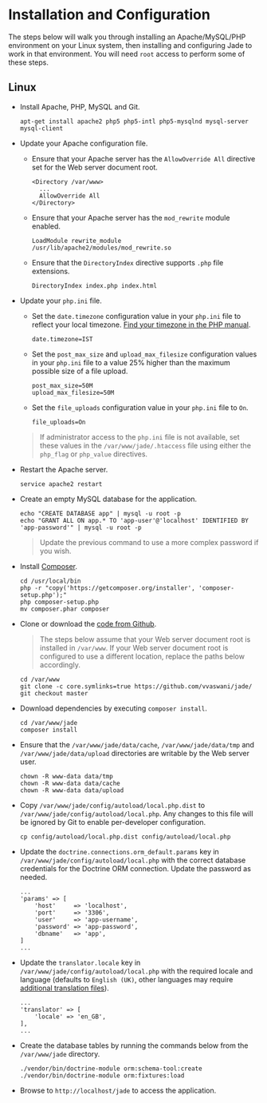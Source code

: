 # Installation and Configuration

The steps below will walk you through installing an Apache/MySQL/PHP environment on your Linux system, then installing and configuring Jade to work in that environment. You will need `root` access to perform some of these steps.

## Linux

* Install Apache, PHP, MySQL and Git.

      apt-get install apache2 php5 php5-intl php5-mysqlnd mysql-server mysql-client

* Update your Apache configuration file.

  * Ensure that your Apache server has the `AllowOverride All` directive set for the Web server document root.

        <Directory /var/www>
          ...
          AllowOverride All
        </Directory>

  * Ensure that your Apache server has the `mod_rewrite` module enabled.

        LoadModule rewrite_module /usr/lib/apache2/modules/mod_rewrite.so

  * Ensure that the `DirectoryIndex` directive supports `.php` file extensions.

        DirectoryIndex index.php index.html

* Update your `php.ini` file.

  * Set the `date.timezone` configuration value in your `php.ini` file to reflect your local timezone. [Find your timezone in the PHP manual](http://php.net/manual/en/timezones.php).

        date.timezone=IST

  * Set the `post_max_size` and `upload_max_filesize` configuration values in your `php.ini` file to a value 25% higher than the maximum possible size of a file upload.

        post_max_size=50M
        upload_max_filesize=50M

  * Set the `file_uploads` configuration value in your `php.ini` file to `On`.

        file_uploads=On

  > If administrator access to the `php.ini` file is not available, set these values in the `/var/www/jade/.htaccess` file using either the `php_flag` or `php_value` directives.

* Restart the Apache server.

      service apache2 restart

* Create an empty MySQL database for the application.

      echo "CREATE DATABASE app" | mysql -u root -p
      echo "GRANT ALL ON app.* TO 'app-user'@'localhost' IDENTIFIED BY 'app-password'" | mysql -u root -p

  > Update the previous command to use a more complex password if you wish.

* Install [Composer](http://getcomposer.org/).

      cd /usr/local/bin
      php -r "copy('https://getcomposer.org/installer', 'composer-setup.php');"
      php composer-setup.php
      mv composer.phar composer

* Clone or download the [code from Github](https://github.com/vvaswani/jade/).

  > The steps below assume that your Web server document root is installed in `/var/www`. If your Web server document root is configured to use a different location, replace the paths below accordingly.

      cd /var/www
      git clone -c core.symlinks=true https://github.com/vvaswani/jade/
      git checkout master

* Download dependencies by executing `composer install`.

      cd /var/www/jade
      composer install

* Ensure that the `/var/www/jade/data/cache`, `/var/www/jade/data/tmp` and `/var/www/jade/data/upload` directories are writable by the Web server user.

      chown -R www-data data/tmp
      chown -R www-data data/cache
      chown -R www-data data/upload

* Copy `/var/www/jade/config/autoload/local.php.dist` to `/var/www/jade/config/autoload/local.php`. Any changes to this file will be ignored by Git to enable per-developer configuration.

      cp config/autoload/local.php.dist config/autoload/local.php

* Update the `doctrine.connections.orm_default.params` key in `/var/www/jade/config/autoload/local.php` with the correct database credentials for the Doctrine ORM connection. Update the password as needed.

      ...
      'params' => [
          'host'     => 'localhost',
          'port'     => '3306',
          'user'     => 'app-username',
          'password' => 'app-password',
          'dbname'   => 'app',
      ]
      ...

* Update the `translator.locale` key in `/var/www/jade/config/autoload/local.php` with the required locale and language (defaults to `English (UK)`, other languages may require [additional translation files](LOCALIZATION.md)).

      ...
      'translator' => [
          'locale' => 'en_GB',
      ],
      ...

* Create the database tables by running the commands below from the `/var/www/jade` directory.

      ./vendor/bin/doctrine-module orm:schema-tool:create
      ./vendor/bin/doctrine-module orm:fixtures:load

* Browse to `http://localhost/jade` to access the application.
